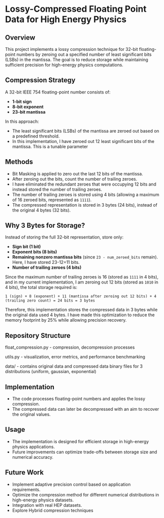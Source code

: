 # Lossy-Compressed Floating Point Data for High Energy Physics

## Overview
This project implements a lossy compression technique for 32-bit floating-point numbers by zeroing out a specified number of least significant bits (LSBs) in the mantissa. The goal is to reduce storage while maintaining sufficient precision for high-energy physics computations.

## Compression Strategy
A 32-bit IEEE 754 floating-point number consists of:
- **1-bit sign**
- **8-bit exponent**
- **23-bit mantissa**

In this approach:
- The least significant bits (LSBs) of the mantissa are zeroed out based on a predefined threshold.
- In this implementation, I have zeroed out 12 least significant bits of the mantissa. This is a tunable parameter
## Methods
- Bit Masking is applied to zero out the last 12 bits of the mantissa.
- After zeroing out the bits, count the number of trailing zeroes.
- I have eliminated the redundant zeroes that were occupying 12 bits and instead stored the number of trailing zeroes.
- The number of trailing zeroes is stored using 4 bits (allowing a maximum of 16 zeroed bits, represented as `1111`).
- The compressed representation is stored in 3 bytes (24 bits), instead of the original 4 bytes (32 bits).

## Why 3 Bytes for Storage?
Instead of storing the full 32-bit representation, store only:
- **Sign bit (1 bit)**
- **Exponent bits (8 bits)**
- **Remaining nonzero mantissa bits** (since `23 - num_zeroed_bits` remain). Here, I have stored 23-12=11 bits.
- **Number of trailing zeroes (4 bits)**

Since the maximum number of trailing zeroes is 16 (stored as `1111` in 4 bits), and in my current implementation, I am zeroing out 12 bits (stored as `1010` in 4 bits), the total storage required is:

`1 (sign) + 8 (exponent) + 11 (mantissa after zeroing out 12 bits) + 4 (trailing zero count) = 24 bits = 3 bytes`

Therefore, this implementation stores the compressed data in 3 bytes while the original data used 4 bytes. 
I have made this optimization to reduce the memory footprint by 25% while allowing precision recovery.

## Repository Structure
float_compression.py - compression, decompression processes

utils.py - visualization, error metrics, and performance benchmarking

data/ - contains original data and compressed data binary files for 3 distributions (uniform, gaussian, exponential)

## Implementation
- The code processes floating-point numbers and applies the lossy compression.
- The compressed data can later be decompressed with an aim to recover the original values.

## Usage
- The implementation is designed for efficient storage in high-energy physics applications.
- Future improvements can optimize trade-offs between storage size and numerical accuracy.

## Future Work
- Implement adaptive precision control based on application requirements.
- Optimize the compression method for different numerical distributions in high-energy physics datasets.
- Integration with real HEP datasets.
- Explore Hybrid compression techniques

